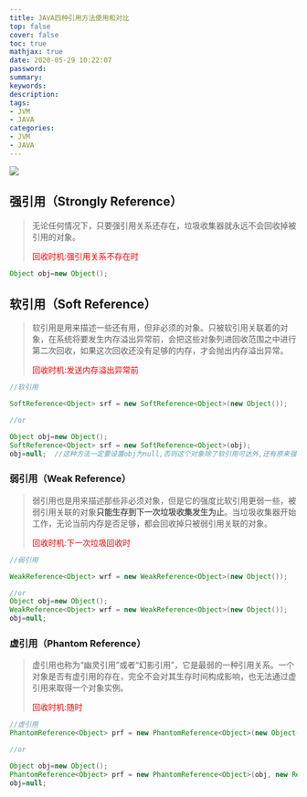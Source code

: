 ```yaml
---
title: JAVA四种引用方法使用和对比
top: false
cover: false
toc: true
mathjax: true
date: 2020-05-29 10:22:07
password:
summary:
keywords:
description:
tags:
- JVM
- JAVA
categories:
- JVM
- JAVA
---
```




![](http://cdn.mjava.top/blog/20200526225718)

## 强引用（Strongly Reference）

> 无论任何情况下，只要强引用关系还存在，垃圾收集器就永远不会回收掉被引用的对象。
>
> <font color=red>回收时机:强引用关系不存在时</font>

```java
Object obj=new Object();
```



## 软引用（Soft Reference）

> 软引用是用来描述一些还有用，但非必须的对象。只被软引用关联着的对象，在系统将要发生内存溢出异常前，会把这些对象列进回收范围之中进行第二次回收，如果这次回收还没有足够的内存，才会抛出内存溢出异常。
>
> <font color=red>回收时机:发送内存溢出异常前</font>

```java
//软引用

SoftReference<Object> srf = new SoftReference<Object>(new Object());

//or

Object obj=new Object();
SoftReference<Object> srf = new SoftReference<Object>(obj);
obj=null;  //这种方法一定要设置obj为null,否则这个对象除了软引用可达外,还有原来强引用也可达
```



### 弱引用（Weak Reference）

> 弱引用也是用来描述那些非必须对象，但是它的强度比软引用更弱一些，被弱引用关联的对象**只能生存到下一次垃圾收集发生为止**。当垃圾收集器开始工作，无论当前内存是否足够，都会回收掉只被弱引用关联的对象。
>
> <font color=red>回收时机:下一次垃圾回收时</font>

```java
//弱引用

WeakReference<Object> wrf = new WeakReference<Object>(new Object());

//or
Object obj=new Object();
WeakReference<Object> wrf = new WeakReference<Object>(new Object());
obj=null;
```



### 虚引用（Phantom Reference）

> 虚引用也称为“幽灵引用”或者“幻影引用”，它是最弱的一种引用关系。一个对象是否有虚引用的存在，完全不会对其生存时间构成影响，也无法通过虚引用来取得一个对象实例。
>
> <font color=red>回收时机:随时</font>

```java
//虚引用
PhantomReference<Object> prf = new PhantomReference<Object>(new Object(), new ReferenceQueue<>());

//or

Object obj=new Object();
PhantomReference<Object> prf = new PhantomReference<Object>(obj, new ReferenceQueue<>());
obj=null;
```

